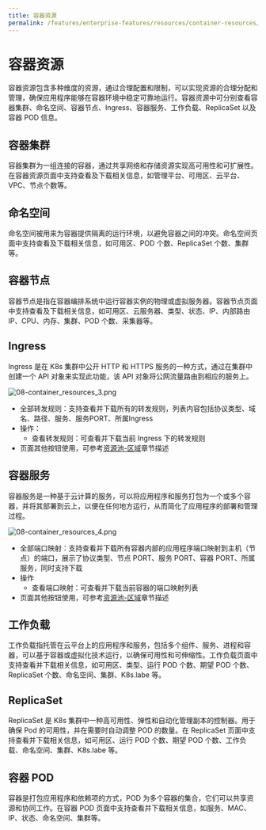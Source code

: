 ```yaml
---
title: 容器资源
permalink: /features/enterprise-features/resources/container-resources/
---
```


# 容器资源

容器资源包含多种维度的资源，通过合理配置和限制，可以实现资源的合理分配和管理，确保应用程序能够在容器环境中稳定可靠地运行。容器资源中可分别查看容器集群、命名空间、容器节点、Ingress、容器服务、工作负载、ReplicaSet 以及容器 POD 信息。

## 容器集群

容器集群为一组连接的容器，通过共享网络和存储资源实现高可用性和可扩展性。在容器资源页面中支持查看及下载相关信息，如管理平台、可用区、云平台、VPC、节点个数等。

## 命名空间

命名空间被用来为容器提供隔离的运行环境，以避免容器之间的冲突。命名空间页面中支持查看及下载相关信息，如可用区、POD 个数、ReplicaSet 个数、集群等。

## 容器节点

容器节点是指在容器编排系统中运行容器实例的物理或虚拟服务器。容器节点页面中支持查看及下载相关信息，如可用区、云服务器、类型、状态、IP、内部路由 IP、CPU、内存、集群、POD 个数、采集器等。

## Ingress

Ingress 是在 K8s 集群中公开 HTTP 和 HTTPS 服务的一种方式，通过在集群中创建一个 API 对象来实现此功能，该 API 对象将公网流量路由到相应的服务上。

![08-container_resources_3.png](https://yunshan-guangzhou.oss-cn-beijing.aliyuncs.com/pub/pic/202304266448dfd092f9a.png)

- 全部转发规则：支持查看并下载所有的转发规则，列表内容包括协议类型、域名、路径、服务、服务PORT、所属Ingress
- 操作：
  - 查看转发规则：可查看并下载当前 Ingress 下的转发规则
- 页面其他按钮使用，可参考[资源池-区域](./network-resources/)章节描述

## 容器服务

容器服务是一种基于云计算的服务，可以将应用程序和服务打包为一个或多个容器，并将其部署到云上，以便在任何地方运行，从而简化了应用程序的部署和管理过程。

![08-container_resources_4.png](https://yunshan-guangzhou.oss-cn-beijing.aliyuncs.com/pub/pic/202304266448e6b382c9a.png)

- 全部端口映射：支持查看并下载所有容器内部的应用程序端口映射到主机（节点）的端口，展示了协议类型、节点 PORT、服务 PORT、容器 PORT、所属服务，同时支持下载
- 操作
  - 查看端口映射：可查看并下载当前容器的端口映射列表
- 页面其他按钮使用，可参考[资源池-区域](./network-resources/)章节描述

## 工作负载

工作负载指托管在云平台上的应用程序和服务，包括多个组件、服务、进程和容器，可以基于容器或虚拟化技术运行，以确保可用性和可伸缩性。工作负载页面中支持查看并下载相关信息，如可用区、类型、运行 POD 个数、期望 POD 个数、ReplicaSet 个数、命名空间、集群、K8s.labe 等。

## ReplicaSet

ReplicaSet 是 K8s 集群中一种高可用性、弹性和自动化管理副本的控制器。用于确保 Pod 的可用性，并在需要时自动调整 POD 的数量。在 ReplicaSet 页面中支持查看并下载相关信息，如可用区、运行 POD 个数、期望 POD 个数、工作负载、命名空间、集群、K8s.labe 等。

## 容器 POD

容器是打包应用程序和依赖项的方式，POD 为多个容器的集合，它们可以共享资源和协同工作。在容器 POD 页面中支持查看并下载相关信息，如服务、MAC、IP、状态、命名空间、集群等。